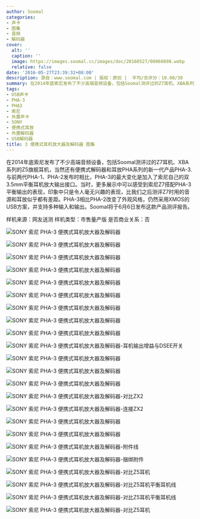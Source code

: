 ```yaml
---
author: Soomal
categories:
- 声卡
- 图集
- 音频
- 解码器
cover:
  alt: ''
  caption: ''
  image: https://images.soomal.cc/images/doc/20160527/00060898.webp
  relative: false
date: '2016-05-27T23:39:32+08:00'
description: 源自：www.soomal.com | 版权：原创 |  平均/总评分：10.00/30
summary: 在2014年底索尼发布了不少高端音频设备，包括Soomal测评过的Z7耳机、XBA系列的Z5旗舰耳机，当然还有便携式解码器和耳放PHA系列的新一代产品PHA-3.PHA-3的最大变化是加入了索尼自己的双3.5mm平衡耳机放大输出接口。
tags:
- USB声卡
- PHA-3
- PHA3
- 索尼
- 外置声卡
- SONY
- 便携式耳放
- 外置解码器
- USB解码器
title: 3 便携式耳机放大器及解码器 图集
---
```


在2014年底索尼发布了不少高端音频设备，包括Soomal测评过的Z7耳机、XBA系列的Z5旗舰耳机，当然还有便携式解码器和耳放PHA系列的新一代产品PHA-3.与前两代PHA-1、PHA-2发布时相比，PHA-3的最大变化是加入了索尼自己的双3.5mm平衡耳机放大输出接口。当时，更多展示中可以感受到索尼Z7搭配PHA-3平衡输出的表现，印象中只是令人毫无兴趣的表现，比我们之后测评Z7时用的音源和耳放似乎都有差距。PHA-3相比PHA-2改变了外观风格，仍然采用XMOS的USB方案，并支持多种输入和输出。Soomal将于6月6日发布这款产品测评报告。

样机来源：网友送测
样机类型：市售量产版
是否商业关系：否

![SONY 索尼 PHA-3 便携式耳机放大器及解码器](https://images.soomal.cc/images/doc/20160527/00060875.webp)




![SONY 索尼 PHA-3 便携式耳机放大器及解码器](https://images.soomal.cc/images/doc/20160527/00060876.webp)




![SONY 索尼 PHA-3 便携式耳机放大器及解码器](https://images.soomal.cc/images/doc/20160527/00060877.webp)




![SONY 索尼 PHA-3 便携式耳机放大器及解码器](https://images.soomal.cc/images/doc/20160527/00060878.webp)




![SONY 索尼 PHA-3 便携式耳机放大器及解码器](https://images.soomal.cc/images/doc/20160527/00060879.webp)




![SONY 索尼 PHA-3 便携式耳机放大器及解码器](https://images.soomal.cc/images/doc/20160527/00060880.webp)




![SONY 索尼 PHA-3 便携式耳机放大器及解码器](https://images.soomal.cc/images/doc/20160527/00060881.webp)




![SONY 索尼 PHA-3 便携式耳机放大器及解码器](https://images.soomal.cc/images/doc/20160527/00060882.webp)




![SONY 索尼 PHA-3 便携式耳机放大器及解码器](https://images.soomal.cc/images/doc/20160527/00060883.webp)




![SONY 索尼 PHA-3 便携式耳机放大器及解码器-耳机输出增益与DSEE开关](https://images.soomal.cc/images/doc/20160527/00060884.webp)




![SONY 索尼 PHA-3 便携式耳机放大器及解码器](https://images.soomal.cc/images/doc/20160527/00060885.webp)




![SONY 索尼 PHA-3 便携式耳机放大器及解码器](https://images.soomal.cc/images/doc/20160527/00060886.webp)




![SONY 索尼 PHA-3 便携式耳机放大器及解码器](https://images.soomal.cc/images/doc/20160527/00060887.webp)




![SONY 索尼 PHA-3 便携式耳机放大器及解码器-对比ZX2](https://images.soomal.cc/images/doc/20160527/00060888.webp)




![SONY 索尼 PHA-3 便携式耳机放大器及解码器-连接ZX2](https://images.soomal.cc/images/doc/20160527/00060889.webp)




![SONY 索尼 PHA-3 便携式耳机放大器及解码器](https://images.soomal.cc/images/doc/20160527/00060890.webp)




![SONY 索尼 PHA-3 便携式耳机放大器及解码器](https://images.soomal.cc/images/doc/20160527/00060891.webp)




![SONY 索尼 PHA-3 便携式耳机放大器及解码器-附件线](https://images.soomal.cc/images/doc/20160527/00060892.webp)




![SONY 索尼 PHA-3 便携式耳机放大器及解码器-捆绑附件](https://images.soomal.cc/images/doc/20160527/00060893.webp)




![SONY 索尼 PHA-3 便携式耳机放大器及解码器-对比Z5耳机](https://images.soomal.cc/images/doc/20160527/00060894.webp)




![SONY 索尼 PHA-3 便携式耳机放大器及解码器-对比Z5耳机平衡耳机线](https://images.soomal.cc/images/doc/20160527/00060895.webp)




![SONY 索尼 PHA-3 便携式耳机放大器及解码器-对比Z5耳机平衡耳机线](https://images.soomal.cc/images/doc/20160527/00060896.webp)




![SONY 索尼 PHA-3 便携式耳机放大器及解码器-对比Z5耳机](https://images.soomal.cc/images/doc/20160527/00060897.webp)